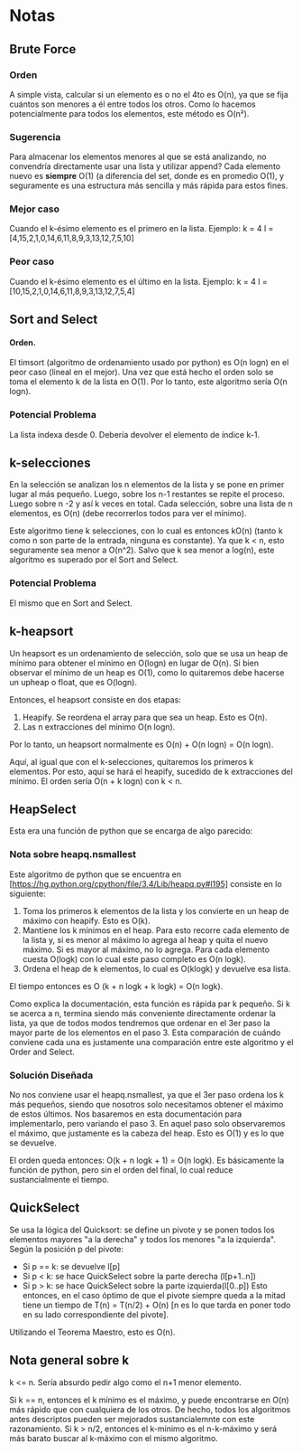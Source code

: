 # Notas

## Brute Force

### Orden
A simple vista, calcular si un elemento es o no el 4to es O(n), ya que se fija cuántos son menores a él entre todos los otros. Como lo hacemos potencialmente para todos los elementos, este método es O(n²).

### Sugerencia
Para almacenar los elementos menores al que se está analizando, no convendría directamente usar una lista y utilizar append? Cada elemento nuevo es **siempre** O(1) (a diferencia del set, donde es en promedio O(1), y seguramente es una estructura más sencilla y más rápida para estos fines.

### Mejor caso
Cuando el k-ésimo elemento es el primero en la lista. Ejemplo:
k = 4
l = [4,15,2,1,0,14,6,11,8,9,3,13,12,7,5,10]

### Peor caso
Cuando el k-ésimo elemento es el último en la lista. Ejemplo:
k = 4
l = [10,15,2,1,0,14,6,11,8,9,3,13,12,7,5,4]

## Sort and Select

#### Orden.
El timsort (algoritmo de ordenamiento usado por python) es O(n logn) en el peor caso (lineal en el mejor). Una vez que está hecho el orden solo se toma el elemento k de la lista en O(1). Por lo tanto, este algoritmo sería O(n logn).

### Potencial Problema
La lista indexa desde 0. Debería devolver el elemento de índice k-1.

## k-selecciones

En la selección se analizan los n elementos de la lista y se pone en primer lugar al más pequeño. Luego, sobre los n-1 restantes se repite el proceso. Luego sobre n -2 y así k veces en total. Cada selección, sobre una lista de n elementos, es O(n) (debe recorrerlos todos para ver el mínimo).

Este algoritmo tiene k selecciones, con lo cual es entonces kO(n) (tanto k como n son parte de la entrada, ninguna es constante). Ya que k < n, esto seguramente sea menor a O(n^2). Salvo que k sea menor a log(n), este algoritmo es superado por el Sort and Select.

### Potencial Problema
El mismo que en Sort and Select.

## k-heapsort

Un heapsort es un ordenamiento de selección, solo que se usa un heap de mínimo para obtener el mínimo en O(logn) en lugar de O(n). Si bien observar el mínimo de un heap es O(1), como lo quitaremos debe hacerse un upheap o float, que es O(logn).

Entonces, el heapsort consiste en dos etapas:

1. Heapify. Se reordena el array para que sea un heap. Esto es O(n).
2. Las n extracciones del mínimo O(n logn).

Por lo tanto, un heapsort normalmente es O(n) + O(n logn) = O(n logn).

Aquí, al igual que con el k-selecciones, quitaremos los primeros k elementos. Por esto, aquí se hará el heapify, sucedido de k extracciones del mínimo. El orden sería O(n + k logn) con k < n.

## HeapSelect
Esta era una función de python que se encarga de algo parecido:
### Nota sobre heapq.nsmallest

Este algoritmo de python que se encuentra en [https://hg.python.org/cpython/file/3.4/Lib/heapq.py#l195] consiste en lo siguiente:

1. Toma los primeros k elementos de la lista y los convierte en un heap de máximo con heapify. Esto es O(k).
2. Mantiene los k mínimos en el heap. Para esto recorre cada elemento de la lista y, si es menor al máximo lo agrega al heap y quita el nuevo máximo. Si es mayor al máximo, no lo agrega. Para cada elemento cuesta O(logk) con lo cual este paso completo es O(n logk).
3. Ordena el heap de k elementos, lo cual es O(klogk) y devuelve esa lista.

El tiempo entonces es O (k + n logk + k logk) = O(n logk).

Como explica la documentación, esta función es rápida par k pequeño. Si k se acerca a n, termina siendo más conveniente directamente ordenar la lista, ya que de todos modos tendremos que ordenar en el 3er paso la mayor parte de los elementos en el paso 3. Esta comparación de cuándo conviene cada una es justamente una comparación entre este algoritmo y el Order and Select.

### Solución Diseñada

No nos conviene usar el heapq.nsmallest, ya que el 3er paso ordena los k más pequeños, siendo que nosotros solo necesitamos obtener el máximo de estos últimos. Nos basaremos en esta documentación para implementarlo, pero variando el paso 3. En aquel paso solo observaremos el máximo, que justamente es la cabeza del heap. Esto es O(1) y es lo que se devuelve.

El orden queda entonces: O(k + n logk + 1) = O(n logk). Es básicamente la función de python, pero sin el orden del final, lo cual reduce sustancialmente el tiempo.

## QuickSelect
Se usa la lógica del Quicksort: se define un pivote y se ponen todos los elementos mayores "a la derecha" y todos los menores "a la izquierda". Según la posición p del pivote:
- Si p == k: se devuelve l[p]
- Si p < k: se hace QuickSelect sobre la parte derecha (l[p+1..n])
- Si p > k: se hace QuickSelect sobre la parte izquierda(l[0..p])
Esto entonces, en el caso óptimo de que el pivote siempre queda a la mitad tiene un tiempo de T(n) = T(n/2) + O(n) [n es lo que tarda en poner todo en su lado correspondiente del pivote].

Utilizando el Teorema Maestro, esto es O(n).


## Nota general sobre k

k <= n. Sería absurdo pedir algo como el n+1 menor elemento.

Si k == n, entonces el k mínimo es el máximo, y puede encontrarse en O(n) más rápido que con cualquiera de los otros. De hecho, todos los algoritmos antes descriptos pueden ser mejorados sustancialemnte con este razonamiento. Si k > n/2, entonces el k-mínimo es el n-k-máximo y será más barato buscar al k-máximo con el mismo algoritmo.
